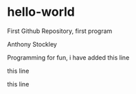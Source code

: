 # hello-world
First Github Repository, first program

Anthony Stockley

Programming for fun,
i have added this line

this line

this line
